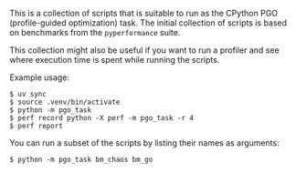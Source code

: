 This is a collection of scripts that is suitable to run as the CPython PGO
(profile-guided optimization) task.  The initial collection of scripts is
based on benchmarks from the `pyperformance` suite.

This collection might also be useful if you want to run a profiler and see
where execution time is spent while running the scripts.

Example usage:

    $ uv sync
    $ source .venv/bin/activate
    $ python -m pgo_task
    $ perf record python -X perf -m pgo_task -r 4
    $ perf report

You can run a subset of the scripts by listing their names as arguments:

    $ python -m pgo_task bm_chaos bm_go

